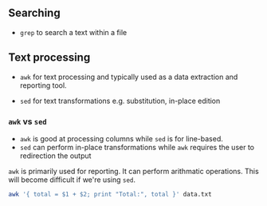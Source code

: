 ## Searching

- `grep` to search  a text within a file

## Text processing

- `awk` for text processing and typically used as a data extraction and reporting tool.

- `sed` for text transformations e.g. substitution, in-place edition

### `awk` vs `sed`

- `awk` is good at processing columns while `sed` is for line-based. 
- `sed` can perform in-place transformations while `awk` requires the user to redirection the output

`awk` is primarily used for reporting. It can perform arithmatic operations. This will become difficult if we're using `sed`.

```bash
awk '{ total = $1 + $2; print "Total:", total }' data.txt
```

